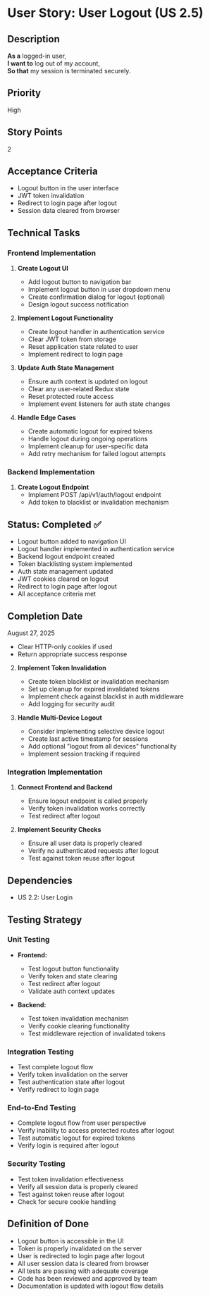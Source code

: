 # User Story: User Logout (US 2.5)

## Description
**As a** logged-in user,  
**I want to** log out of my account,  
**So that** my session is terminated securely.

## Priority
High

## Story Points
2

## Acceptance Criteria
- Logout button in the user interface
- JWT token invalidation
- Redirect to login page after logout
- Session data cleared from browser

## Technical Tasks

### Frontend Implementation
1. **Create Logout UI**
   - Add logout button to navigation bar
   - Implement logout button in user dropdown menu
   - Create confirmation dialog for logout (optional)
   - Design logout success notification

2. **Implement Logout Functionality**
   - Create logout handler in authentication service
   - Clear JWT token from storage
   - Reset application state related to user
   - Implement redirect to login page

3. **Update Auth State Management**
   - Ensure auth context is updated on logout
   - Clear any user-related Redux state
   - Reset protected route access
   - Implement event listeners for auth state changes

4. **Handle Edge Cases**
   - Create automatic logout for expired tokens
   - Handle logout during ongoing operations
   - Implement cleanup for user-specific data
   - Add retry mechanism for failed logout attempts

### Backend Implementation
1. **Create Logout Endpoint**
   - Implement POST /api/v1/auth/logout endpoint
   - Add token to blacklist or invalidation mechanism

## Status: Completed ✅
- Logout button added to navigation UI
- Logout handler implemented in authentication service
- Backend logout endpoint created
- Token blacklisting system implemented
- Auth state management updated
- JWT cookies cleared on logout
- Redirect to login page after logout
- All acceptance criteria met

## Completion Date
August 27, 2025
   - Clear HTTP-only cookies if used
   - Return appropriate success response

2. **Implement Token Invalidation**
   - Create token blacklist or invalidation mechanism
   - Set up cleanup for expired invalidated tokens
   - Implement check against blacklist in auth middleware
   - Add logging for security audit

3. **Handle Multi-Device Logout**
   - Consider implementing selective device logout
   - Create last active timestamp for sessions
   - Add optional "logout from all devices" functionality
   - Implement session tracking if required

### Integration Implementation
1. **Connect Frontend and Backend**
   - Ensure logout endpoint is called properly
   - Verify token invalidation works correctly
   - Test redirect after logout

2. **Implement Security Checks**
   - Ensure all user data is properly cleared
   - Verify no authenticated requests after logout
   - Test against token reuse after logout

## Dependencies
- US 2.2: User Login

## Testing Strategy

### Unit Testing
- **Frontend:**
  - Test logout button functionality
  - Verify token and state clearing
  - Test redirect after logout
  - Validate auth context updates

- **Backend:**
  - Test token invalidation mechanism
  - Verify cookie clearing functionality
  - Test middleware rejection of invalidated tokens

### Integration Testing
- Test complete logout flow
- Verify token invalidation on the server
- Test authentication state after logout
- Verify redirect to login page

### End-to-End Testing
- Complete logout flow from user perspective
- Verify inability to access protected routes after logout
- Test automatic logout for expired tokens
- Verify login is required after logout

### Security Testing
- Test token invalidation effectiveness
- Verify all session data is properly cleared
- Test against token reuse after logout
- Check for secure cookie handling

## Definition of Done
- Logout button is accessible in the UI
- Token is properly invalidated on the server
- User is redirected to login page after logout
- All user session data is cleared from browser
- All tests are passing with adequate coverage
- Code has been reviewed and approved by team
- Documentation is updated with logout flow details
